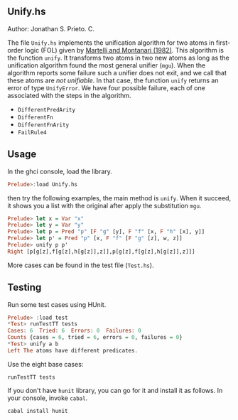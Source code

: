 Unify.hs
---
Author: Jonathan S. Prieto. C.

The file `Unify.hs` implements the unification algorithm for two atoms in
first-order logic (FOL) given by
[Martelli and Montanari (1982)](http://goo.gl/SS8DeA). This algorithm
is the function `unify`. It transforms two atoms in two new atoms as long
as the unification algorithm found the most general unifier (`mgu`).
When the algorithm reports some failure such a unifier does not exit, and
we call that these atoms are *not unifiable*.
In that case, the function `unify` returns an error of type `UnifyError`.
We have four possible failure, each of one associated with the steps in
the algorithm.

- `DifferentPredArity`
- `DifferentFn`
- `DifferentFnArity`
- `FailRule4`


Usage
---
In the ghci console, load the library.

```Haskell
Prelude>:load Unify.hs
```
then try the following examples, the main method is `unify`.
When it succeed, it shows you a list with the original after apply
the substitution `mgu`.

```Haskell
Prelude> let x = Var "x"
Prelude> let y = Var "y"
Prelude> let p = Pred "p" [F "g" [y], F "f" [x, F "h" [x], y]]
Prelude> let p' = Pred "p" [x, F "f" [F "g" [z], w, z]]
Prelude> unify p p'
Right [p[g[z],f[g[z],h[g[z]],z]],p[g[z],f[g[z],h[g[z]],z]]]
```

More cases can be found in the test file (`Test.hs`).

Testing
---
Run some test cases using HUnit.

```Haskell
Prelude> :load test
*Test> runTestTT tests
Cases: 6  Tried: 6  Errors: 0  Failures: 0
Counts {cases = 6, tried = 6, errors = 0, failures = 0}
*Test> unify a b
Left The atoms have different predicates.
```
Use the eight base cases:

```
runTestTT tests
```

If you don't have `hunit` library, you can go for it and install it as
follows. In your console, invoke `cabal`.

```Haskell
cabal install hunit
```
